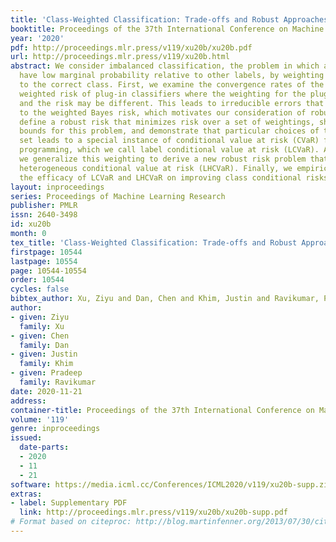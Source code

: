 ```yaml
---
title: 'Class-Weighted Classification: Trade-offs and Robust Approaches'
booktitle: Proceedings of the 37th International Conference on Machine Learning
year: '2020'
pdf: http://proceedings.mlr.press/v119/xu20b/xu20b.pdf
url: http://proceedings.mlr.press/v119/xu20b.html
abstract: We consider imbalanced classification, the problem in which a label may
  have low marginal probability relative to other labels, by weighting losses according
  to the correct class. First, we examine the convergence rates of the expected excess
  weighted risk of plug-in classifiers where the weighting for the plug-in classifier
  and the risk may be different. This leads to irreducible errors that do not converge
  to the weighted Bayes risk, which motivates our consideration of robust risks. We
  define a robust risk that minimizes risk over a set of weightings, show excess risk
  bounds for this problem, and demonstrate that particular choices of the weighting
  set leads to a special instance of conditional value at risk (CVaR) from stochastic
  programming, which we call label conditional value at risk (LCVaR). Additionally,
  we generalize this weighting to derive a new robust risk problem that we call label
  heterogeneous conditional value at risk (LHCVaR). Finally, we empirically demonstrate
  the efficacy of LCVaR and LHCVaR on improving class conditional risks.
layout: inproceedings
series: Proceedings of Machine Learning Research
publisher: PMLR
issn: 2640-3498
id: xu20b
month: 0
tex_title: 'Class-Weighted Classification: Trade-offs and Robust Approaches'
firstpage: 10544
lastpage: 10554
page: 10544-10554
order: 10544
cycles: false
bibtex_author: Xu, Ziyu and Dan, Chen and Khim, Justin and Ravikumar, Pradeep
author:
- given: Ziyu
  family: Xu
- given: Chen
  family: Dan
- given: Justin
  family: Khim
- given: Pradeep
  family: Ravikumar
date: 2020-11-21
address: 
container-title: Proceedings of the 37th International Conference on Machine Learning
volume: '119'
genre: inproceedings
issued:
  date-parts:
  - 2020
  - 11
  - 21
software: https://media.icml.cc/Conferences/ICML2020/v119/xu20b-supp.zip
extras:
- label: Supplementary PDF
  link: http://proceedings.mlr.press/v119/xu20b/xu20b-supp.pdf
# Format based on citeproc: http://blog.martinfenner.org/2013/07/30/citeproc-yaml-for-bibliographies/
---
```

